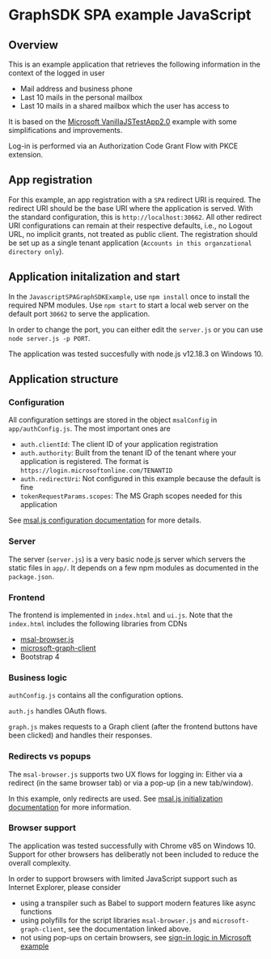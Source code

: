 # GraphSDK SPA example JavaScript

## Overview

This is an example application that retrieves the following information in the
context of the logged in user

-   Mail address and business phone
-   Last 10 mails in the personal mailbox
-   Last 10 mails in a shared mailbox which the user has access to

It is based on the [Microsoft
VanillaJSTestApp2.0](https://github.com/AzureAD/microsoft-authentication-library-for-js/tree/dev/samples/msal-browser-samples/VanillaJSTestApp2.0)
example with some simplifications and improvements.

Log-in is performed via an Authorization Code Grant Flow with PKCE extension.

## App registration

For this example, an app registration with a `SPA` redirect URI is required. 
The redirect URI should be the base URI where the application is served. With
the standard configuration, this is `http://localhost:30662`. All other
redirect URI configurations can remain at their respective defaults, i.e., no
Logout URL, no implicit grants, not treated as public client. The registration
should be set up as a single tenant application (`Accounts in this
organzational directory only`).

## Application initalization and start

In the `JavascriptSPAGraphSDKExample`, use `npm install` once to install the
required NPM modules. Use `npm start` to start a local web server on the
default port `30662` to serve the application.

In order to change the port, you can either edit the `server.js` or you can
use `node server.js -p PORT`.

The application was tested succesfully with node.js v12.18.3 on Windows 10.

## Application structure

### Configuration

All configuration settings are stored in the object `msalConfig` in
`app/authConfig.js`. The most important ones are

-   `auth.clientId`: The client ID of your application registration
-   `auth.authority`: Built from the tenant ID of the tenant where your
	application is registered. The format is `https://login.microsoftonline.com/TENANTID`
-   `auth.redirectUri`: Not configured in this example because the default is
	fine
-   `tokenRequestParams.scopes`: The MS Graph scopes needed for this
	application

See [msal.js configuration
documentation](https://github.com/AzureAD/microsoft-authentication-library-for-js/blob/dev/lib/msal-browser/docs/configuration.md)
for more details.

### Server

The server (`server.js`) is a very basic node.js server which servers the
static files in `app/`. It depends on a few npm modules as documented in the
`package.json`.

### Frontend

The frontend is implemented in `index.html` and `ui.js`. Note that the
`index.html` includes the following libraries from CDNs

-   [msal-browser.js](https://www.npmjs.com/package/msal)
-   [microsoft-graph-client](https://github.com/microsoftgraph/msgraph-sdk-javascript)
-   Bootstrap 4

### Business logic

`authConfig.js` contains all the configuration options.

`auth.js` handles OAuth flows.

`graph.js` makes requests to a Graph client (after the frontend buttons have
been clicked) and handles their responses.

### Redirects vs popups

The `msal-browser.js` supports two UX flows for logging in: Either via a
redirect (in the same browser tab) or via a pop-up (in a new tab/window).

In this example, only redirects are used. See [msal.js initialization
documentation](https://github.com/AzureAD/microsoft-authentication-library-for-js/blob/dev/lib/msal-browser/docs/initialization.md#choosing-an-interaction-type)
for more information.

### Browser support

The application was tested successfully with Chrome v85 on Windows 10. Support
for other browsers has deliberatly not been included to reduce the overall
complexity.

In order to support browsers with limited JavaScript support such as Internet
Explorer, please consider

-   using a transpiler such as Babel to support modern features like async
	functions
-   using polyfills for the script libraries `msal-browser.js` and
	`microsoft-graph-client`, see the documentation linked above.
-   not using pop-ups on certain browsers, see [sign-in logic in Microsoft example](https://github.com/AzureAD/microsoft-authentication-library-for-js/blob/15c4d90860d9eeb28ea110ed37d3041ff895838e/samples/msal-browser-samples/VanillaJSTestApp2.0/app/default/auth.js#L41)

